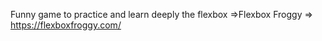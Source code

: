 Funny game to practice and learn deeply the flexbox =>Flexbox Froggy =>  https://flexboxfroggy.com/ 
                                                    
